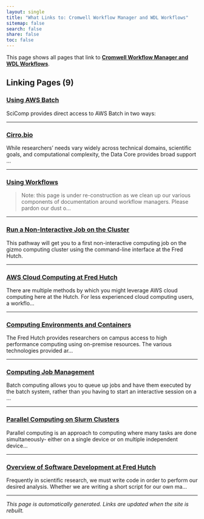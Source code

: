 ```yaml
---
layout: single
title: "What Links to: Cromwell Workflow Manager and WDL Workflows"
sitemap: false
search: false
share: false
toc: false
---
```


This page shows all pages that link to **[Cromwell Workflow Manager and WDL Workflows](/compdemos/Cromwell/)**.

## Linking Pages (9)

### [Using AWS Batch](/compdemos/aws-batch/)

SciComp provides direct access to AWS Batch in two ways:

---

### [Cirro.bio](/datascience/cirro/)

While researchers’ needs vary widely across technical domains, scientific goals, and
computational complexity, the Data Core provides broad support ...

---

### [Using Workflows](/datascience/using_workflows/)

>Note: this page is under re-construction as we clean up our various components of documentation around workflow managers.  Please pardon our dust o...

---

### [Run a Non-Interactive Job on the Cluster](/pathways/path-batch-computing/)

This pathway will get you to a first non-interactive computing job on the gizmo computing cluster using the command-line interface at the Fred Hutch.

---

### [AWS Cloud Computing at Fred Hutch](/scicomputing/compute_cloud/)

There are multiple methods by which you might leverage AWS cloud computing here at the Hutch.  For less experienced cloud computing users, a workflo...

---

### [Computing Environments and Containers](/scicomputing/compute_environments/)

The Fred Hutch provides researchers on campus access to high performance computing using on-premise resources.  The various technologies provided ar...

---

### [Computing Job Management](/scicomputing/compute_jobs/)

Batch computing allows you to queue up jobs and have them executed by the batch system, rather than you having to start an interactive session on a ...

---

### [Parallel Computing on Slurm Clusters](/scicomputing/compute_parallel/)

Parallel computing is an approach to computing where many tasks are done
simultaneously- either on a single device or on multiple independent device...

---

### [Overview of Software Development at Fred Hutch](/scicomputing/software_overview/)

Frequently in scientific research, we must write code in order to perform our desired analysis. Whether we are writing a short script for our own ma...

---


*This page is automatically generated. Links are updated when the site is rebuilt.*
